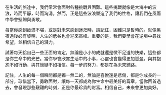 在生活的旅途中，我們常常會面對各種挑戰與困難。這些挑戰就像是大海中的波浪，時而平靜，時而洶湧。然而，正是這些波浪塑造了我們的性格，讓我們在風雨中學會堅韌與勇敢。

每當你感到疲憊不堪，或是對未來感到迷茫時，請記住，困難只是暫時的。就像黑夜過後必有黎明，人生的低谷也會迎來高峰。重要的是，我們要學會在逆境中尋找希望，並相信自己的潛力。

試著每天給自己一些正面的肯定，無論是小小的成就還是微不足道的快樂，這些都是你生命中的光芒。當你學會欣賞生活中的小事，心靈也會變得更加豐盈。與其抱怨不如行動，與其懷疑不如相信。每一步的努力，都是在為未來鋪路。

記住，人生的每一個瞬間都是獨一無二的，無論是喜悅還是悲傷，都是你成長的一部分。珍惜當下，勇敢面對，讓每一天都成為你生命中最美好的篇章。當你回首過去，會發現那些艱難的時刻，正是你最珍貴的財富。相信自己，未來會更加美好。